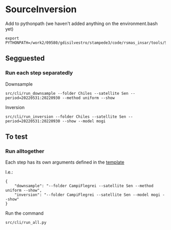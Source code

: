 # SourceInversion

Add to pythonpath (we haven't added anything on the environment.bash yet)
```
export PYTHONPATH=/work2/09580/gdisilvestro/stampede3/code/rsmas_insar/tools/SourceInversion:$PYTHONPATH
```

## Segguested
### Run each step separatedly

Downsample
```
src/cli/run_downsample --folder Chiles --satellite Sen --period=20220531:20220930 --method uniform --show
```

Inversion
```
src/cli/run_inversion --folder Chiles --satellite Sen --period=20220531:20220930 --show --model mogi
```

## To test
### Run alltogether

Each step has its own arguments defined in the [template](template.json)

I.e.:
```
{
    "downsample": "--folder CampiFlegrei --satellite Sen --method uniform --show",
    "inversion": "--folder CampiFlegrei --satellite Sen --model mogi --show"
}
```
Run the command

```
src/cli/run_all.py
```
